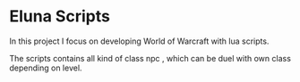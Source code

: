 # Eluna Scripts
In this project I focus on developing World of Warcraft with lua scripts.

The scripts contains all kind of class npc , which can be duel with own class depending on level.


